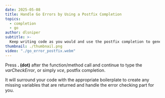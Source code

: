 ```yaml
---
date: 2025-05-08
title: Handle Go Errors by Using a Postfix Completion
topics:
  - completion
  - go
author: dlsniper
subtitle: >-
  Keep writing code as you would and use the postfix completion to generate the boilerplate.
thumbnail: ./thumbnail.png
video: "./go_error_postfix.webm"
---
```


Press **. (dot)** after the function/method call and continue to type the _varCheckError_, or simply _vce_, postfix completion.

It will surround your code with the appropriate boilerplate to create any missing variables that are returned and handle the error checking part for you.
